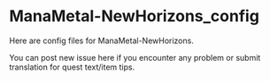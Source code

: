 # ManaMetal-NewHorizons_config

Here are config files for ManaMetal-NewHorizons.

You can post new issue here if you encounter any problem or submit translation for quest text/item tips. 
